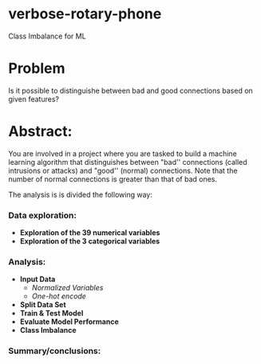 # verbose-rotary-phone
Class Imbalance for ML

# Problem

Is it possible to distinguishe between bad and good connections based on given features?

# Abstract:

You are involved in a project where you are tasked to build a machine learning algorithm that distinguishes between "bad'' connections (called intrusions or attacks) and "good'' (normal) connections. Note that the number of normal connections is greater than that of bad ones. 

The analysis is is divided the following way:

### Data exploration:
- **Exploration of the 39 numerical variables**
- **Exploration of the 3 categorical variables**

### Analysis:
- **Input Data**
    - *Normalized Variables*
    - *One-hot encode*
- **Split Data Set**
- **Train & Test Model**
- **Evaluate Model Performance**
- **Class Imbalance**

### Summary/conclusions:
